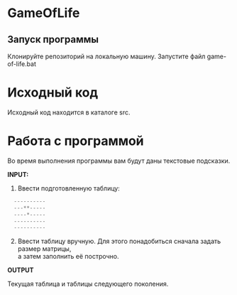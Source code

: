 # GameOfLife  

## Запуск программы  

Клонируйте репозиторий на локальную машину. Запустите файл game-of-life.bat  

# Исходный код

Исходный код находится в каталоге src.

# Работа с программой

Во время выполнения программы вам будут даны текстовые подсказки.  

**INPUT:**

1. Ввести подготовленную таблицу:

```java
  ----------  
  ---**-----   
  ----*-----   
  ----------   
  ---------- 
```  
 
2. Ввести таблицу вручную. Для этого понадобиться сначала задать размер матрицы,  
	а затем заполнить её построчно.  

**OUTPUT**  

Текущая таблица и таблицы следующего поколения.  
